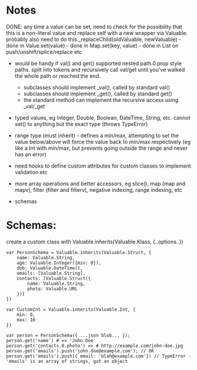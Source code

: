 # Notes

DONE: any time a value can be set, need to check for the possibility that this is a non-literal value and replace self with a new wrapper via Valuable. probably also need to do this._replaceChild(oldValuable, newValuable)
	- done in Value.set(value)
	- done in Map.set(key, value)
	- done in List on push/unshift/splice/replace etc

- would be handy if val() and get() supported nested.path.0.prop style paths. split into tokens and recursively call val/get until you've walked the whole path or reached the end.
	- subclasses should implement _val(), called by standard val()
	- subclasses should implement _get(), called by standard get()
	- the standard method can implement the recursive access using _val/_get

- typed values, eg Integer, Double, Boolean, DateTime, String, etc. cannot set() to anything but the exact type (throws TypeError)

- range type (must inherit) - defines a min/max, attempting to set the value below/above will force the value back to min/max respectively (eg like a Int with min/max, but prevents going outside the range and never has an error)

- need hooks to define custom attributes for custom classes to implement validation etc

- more array operations and better accessors, eg slice(), map (map and mapv), filter (filter and filterv), negative indexing, range indexing, etc

- schemas



# Schemas:

create a custom class with Valuable.inherits(Valuable.Klass, {..options..})

```
var PersonSchema = Valuable.inherits(Valuable.Struct, {
	name: Valuable.String,
	age: Valuable.Integer({min: 0}),
	dob: Valuable.DateTime(),
	emails: [Valuable.String],
	contacts: [Valuable.Struct({
		name: Valuable.String,
		photo: Valuable.URL
	})]
})

var CustomInt = Valuable.inherits(Valuable.Int, {
	min: 0,
	max: 10
})

var person = PersonSchema({ ...json blob... });
person.get('name') # => 'John Doe'
person.get('contacts.0.photo') => # http://example.com/john-doe.jpg
person.get('emails').push('john.doe@example.com'); // OK
person.get('emails').push({ email: 'blah@example.com'}) // TypeError - 'emails' is an array of strings, got an object
```